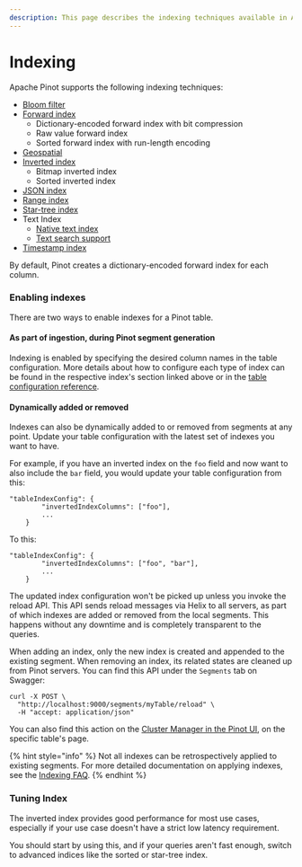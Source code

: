 ```yaml
---
description: This page describes the indexing techniques available in Apache Pinot
---
```


# Indexing

Apache Pinot supports the following indexing techniques:

* [Bloom filter](bloom-filter.md)
* [Forward index](forward-index.md)
  * Dictionary-encoded forward index with bit compression
  * Raw value forward index
  * Sorted forward index with run-length encoding
* [Geospatial](geospatial-support.md)
* [Inverted index](inverted-index.md)
  * Bitmap inverted index
  * Sorted inverted index
* [JSON index](json-index.md)
* [Range index](range-index.md)
* [Star-tree index](star-tree-index.md)
* Text Index
  * [Native text index](native-text-index.md)
  * [Text search support](text-search-support.md)
* [Timestamp index](timestamp-index.md)

By default, Pinot creates a dictionary-encoded forward index for each column.

### Enabling indexes

There are two ways to enable indexes for a Pinot table.

#### As part of ingestion, during Pinot segment generation

Indexing is enabled by specifying the desired column names in the table configuration. More details about how to configure each type of index can be found in the respective index's section linked above or in the [table configuration reference](../../configuration-reference/table.md).

#### Dynamically added or removed

Indexes can also be dynamically added to or removed from segments at any point. Update your table configuration with the latest set of indexes you want to have.

For example, if you have an inverted index on the `foo` field and now want to also include the `bar` field, you would update your table configuration from this:

```
"tableIndexConfig": {
        "invertedIndexColumns": ["foo"],
        ...
    }
```

To this:

```
"tableIndexConfig": {
        "invertedIndexColumns": ["foo", "bar"],
        ...
    }
```

The updated index configuration won't be picked up unless you invoke the reload API. This API sends reload messages via Helix to all servers, as part of which indexes are added or removed from the local segments. This happens without any downtime and is completely transparent to the queries.

When adding an index, only the new index is created and appended to the existing segment. When removing an index, its related states are cleaned up from Pinot servers. You can find this API under the `Segments` tab on Swagger:

```
curl -X POST \
  "http://localhost:9000/segments/myTable/reload" \
  -H "accept: application/json"
```

You can also find this action on the [Cluster Manager in the Pinot UI](https://docs.pinot.apache.org/basics/components/exploring-pinot#cluster-manager), on the specific table's page.

{% hint style="info" %}
Not all indexes can be retrospectively applied to existing segments. For more detailed documentation on applying indexes, see the [Indexing FAQ](../getting-started/frequent-questions/ingestion-faq.md#indexing).
{% endhint %}

### Tuning Index

The inverted index provides good performance for most use cases, especially if your use case doesn't have a strict low latency requirement.

You should start by using this, and if your queries aren't fast enough, switch to advanced indices like the sorted or star-tree index.
